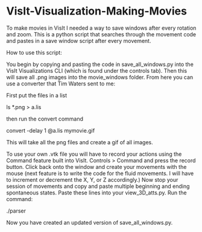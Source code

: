 # VisIt-Visualization-Making-Movies
To make movies in VisIt I needed a way to save windows after every rotation and zoom. This is a python script that searches through the movement code and pastes in a save window script after every movement. 

How to use this script:

You begin by copying and pasting the code in save_all_windows.py into the VisIt Visualizations CLI (which is found under the controls tab). 
Then this will save all .png images into the movie_windows folder. From here you can use a converter that Tim Waters sent to me:

First put the files in a list

ls *.png > a.lis

then run the convert command

convert -delay 1 @a.lis mymovie.gif

This will take all the png files and create a gif of all images.

To use your own .vtk file you will have to record your actions using the Command feature built into VisIt. Controls > Command  and press the record button. Click back onto the window
and create your movements with the mouse (next feature is to write the code for the fluid movements. I will have to increment or decrement the X, Y, or Z accordingly.) Now stop your session of movements and copy and paste multiple beginning and ending spontaneous states. 
Paste these lines into your view_3D_atts.py. Run the command:

./parser

Now you have created an updated version of save_all_windows.py.
